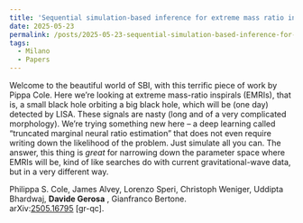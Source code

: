 ```yaml
---
title: 'Sequential simulation-based inference for extreme mass ratio inspirals'
date: 2025-05-23
permalink: /posts/2025-05-23-sequential-simulation-based-inference-for-extreme-mass-ratio-inspirals
tags:
  - Milano
  - Papers
---
```


Welcome to the beautiful world of SBI, with this terrific piece of work by Pippa Cole. Here we’re looking at extreme mass-ratio inspirals (EMRIs), that is, a small black hole orbiting a big black hole, which will be (one day) detected by LISA. These signals are nasty (long and of a very complicated morphology). We’re trying something new here – a deep learning called “truncated marginal neural ratio estimation” that does not even require writing down the likelihood of the problem. Just simulate all you can. The answer, this thing is _great_ for narrowing down the parameter space where EMRIs will be, kind of like searches do with current gravitational-wave data, but in a very different way. 

Philippa S. Cole, James Alvey, Lorenzo Speri, Christoph Weniger, Uddipta Bhardwaj, **Davide Gerosa** , Gianfranco Bertone.  
arXiv:[](<https://arxiv.org/abs/2204.00026>)[](<https://arxiv.org/abs/2204.03423>)[2505.16795](<https://arxiv.org/abs/2505.16795>) [gr-qc].

